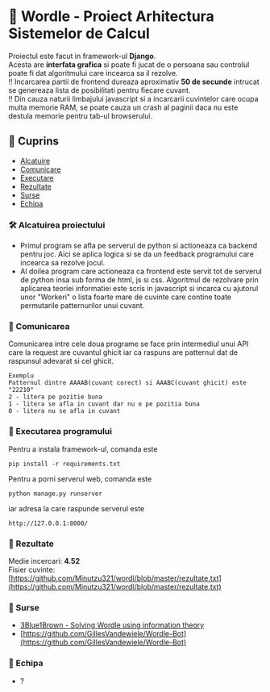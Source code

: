
# :large_orange_diamond: Wordle - Proiect Arhitectura Sistemelor de Calcul

Proiectul este facut in framework-ul **Django**.\
Acesta are **interfata grafica** si poate fi jucat de o persoana sau controlul poate fi dat algoritmului care incearca sa il rezolve.\
:bangbang: Incarcarea partii de frontend dureaza aproximativ **50 de secunde** intrucat se genereaza lista de posibilitati pentru fiecare cuvant.\
:bangbang: Din cauza naturii limbajului javascript si a incarcarii cuvintelor care ocupa multa memorie RAM, se poate cauza un crash al paginii daca nu este destula memorie pentru tab-ul browserului.


## :notebook_with_decorative_cover: Cuprins
- [Alcatuire](https://github.com/Minutzu321/wordl#hammer_and_wrench-alcatuirea-proiectului)
- [Comunicare](https://github.com/Minutzu321/wordl#speech_balloon-comunicarea)
- [Executare](https://github.com/Minutzu321/wordl#pray-executarea-programului)
- [Rezultate](https://github.com/Minutzu321/wordl#memo-rezultate)
- [Surse](https://github.com/Minutzu321/wordl/#eyes-surse)
- [Echipa](https://github.com/Minutzu321/wordl#busts_in_silhouette-echipa)


### :hammer_and_wrench: Alcatuirea proiectului
 - Primul program se afla pe serverul de python si actioneaza ca backend pentru joc. Aici se aplica logica si se da un feedback programului care incearca sa rezolve jocul.
 - Al doilea program care actioneaza ca frontend este servit tot de serverul de python insa sub forma de html, js si css. Algoritmul de rezolvare prin aplicarea teoriei informatiei este scris in javascript si incarca cu ajutorul unor "Workeri" o lista foarte mare de cuvinte care contine toate permutarile patternurilor unui cuvant.


### :speech_balloon: Comunicarea
Comunicarea intre cele doua programe se face prin intermediul unui API care la request are cuvantul ghicit iar ca raspuns are patternul dat de raspunsul adevarat si cel ghicit.
```
Exemplu
Patternul dintre AAAAB(cuvant corect) si AAABC(cuvant ghicit) este "22210"
2 - litera pe pozitie buna
1 - litera se afla in cuvant dar nu e pe pozitia buna
0 - litera nu se afla in cuvant
```
### :pray: Executarea programului
Pentru a instala framework-ul, comanda este
```
pip install -r requirements.txt
```
Pentru a porni serverul web, comanda este
```
python manage.py runserver
```
iar adresa la care raspunde serverul este
```
http://127.0.0.1:8000/
```
### :memo: Rezultate
Medie incercari: **4.52**\
Fisier cuvinte: [https://github.com/Minutzu321/wordl/blob/master/rezultate.txt](https://github.com/Minutzu321/wordl/blob/master/rezultate.txt)

### :eyes: Surse
 - [3Blue1Brown - Solving Wordle using information theory](https://www.youtube.com/watch?v=v68zYyaEmEA&ab_channel=3Blue1Brown)
 - [https://github.com/GillesVandewiele/Wordle-Bot](https://github.com/GillesVandewiele/Wordle-Bot)

### :busts_in_silhouette: Echipa
- ?